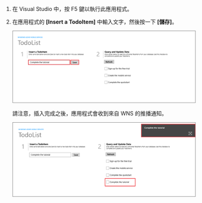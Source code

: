 
1. 在 Visual Studio 中，按 F5 鍵以執行此應用程式。

2. 在應用程式的 **[Insert a TodoItem]** 中輸入文字，然後按一下 **[儲存]**。

   	![](./media/mobile-services-windows-store-test-push/mobile-quickstart-push1.png)

   	請注意，插入完成之後，應用程式會收到來自 WNS 的推播通知。

   	![](./media/mobile-services-windows-store-test-push/mobile-quickstart-push2.png)
<!--HONumber=42-->
